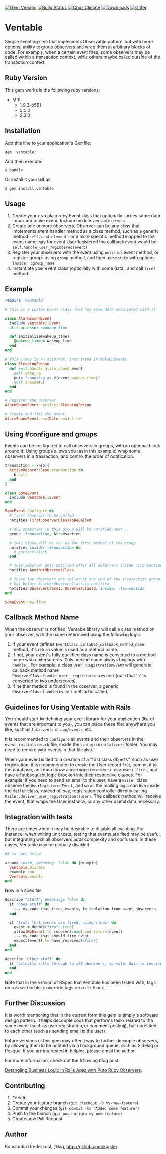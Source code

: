 
[![Gem Version](https://badge.fury.io/rb/ventable.svg)](https://badge.fury.io/rb/ventable)
[![Build Status](https://travis-ci.org/kigster/ventable.svg?branch=master)](https://travis-ci.org/kigster/ventable)
[![Code Climate](https://codeclimate.com/github/kigster/ventable/badges/gpa.svg)](https://codeclimate.com/github/kigster/ventable)
[![Downloads](http://ruby-gem-downloads-badge.herokuapp.com/ventable?type=total)](https://rubygems.org/gems/ventable)
[![Gitter](https://img.shields.io/gitter/room/gitterHQ/gitter.svg)](https://gitter.im/kigster/ventable)


# Ventable

Simple eventing gem that implements Observable pattern, but with more options, ability to group observers and wrap
them in arbitrary blocks of code.  For example, when a certain event fires, some observers may be called within
a transaction context, while others maybe called outside of the transaction context.

## Ruby Version

This gem works in the following ruby versions:

 * MRI:
   * 1.9.3-p551
   * 2.2.3
   * 2.3.0

## Installation

Add this line to your application's Gemfile:

    gem 'ventable'

And then execute:

    $ bundle

Or install it yourself as:

    $ gem install ventable

## Usage

1. Create your own plain ruby Event class that optionally carries some data important to the event. Include module ```Ventable::Event```.
2. Create one or more observers.  Observer can be any class that implements event handler method as a class method, such as a
   generic method ```self.handle(event)``` or a more specific method mapped to the event name: say for event UserRegistered the
   callback event would be ```self.handle_user_registered(event)```
3. Register your observers with the event using ```notifies``` event method, or register groups using ```group``` method, and then
   use ```notify``` with options ```inside: :group_name```
4. Instantiate your event class (optionally with some data), and call ```fire!``` method.

## Example

```ruby
require 'ventable'

# this is a custom Event class that has some data associated with it

class AlarmSoundEvent
  include Ventable::Event
  attr_accessor :wakeup_time

  def initialize(wakeup_time)
    @wakeup_time = wakeup_time
  end
end

# This class is an observer, interested in WakeUpEvents.
class SleepingPerson
  def self.handle_alarm_sound event
    self.wake_up
    puts "snoozing at #{event.wakeup_time}"
    self.snooze(5)
  end
end

# Register the observer
AlarmSoundEvent.notifies SleepingPerson

# Create and fire the event
AlarmSoundEvent.new(Date.new).fire!
```

## Using #configure and groups

Events can be configured to call observers in groups, with an optional block around it.  Using groups
allows you (as in this example) wrap some observers in a transaction, and control the order of notification.

```ruby
transaction = ->(b){
  ActiveRecord::Base.transaction do
    b.call
  end
}

class SomeEvent
  include Ventable::Event
end

SomeEvent.configure do
  # first observer to be called
  notifies FirstObserverClassToBeCalled

  # any observers in this group will be notified next...
  group :transaction, &transaction

  # this block will be run as the first member of the group
  notifies inside: :transaction do
    # perform block
  end

  # this observer gets notified after all observers inside :transactions are notified
  notifies AnotherObserverClass

  # these two observers are called at the end of the transaction group,
  # but before AnotherObserverClass is notified.
  notifies ObserverClass1, ObserverClass2, inside: :transaction
end

SomeEvent.new.fire!
```

## Callback Method Name

When the observer is notified, Ventable library will call a class method on your observer, with the name determined
using the following logic:

1. If your event defines ```EventClass.ventable_callback_method_name``` method, it's return value is used as a method name.
2. If not, your event's fully qualified class name is converted to a method name with underscrores. This method name
   always begings with ```handle_```.  For example, a class ```User::RegistrationEvent``` will generate callback
   method name ```ObserverClass.handle_user__registration(event)``` (note that '::' is converted to two underscores).
3. If neither method is found in the observer, a generic ```ObserverClass.handle(event)``` method is called.

## Guidelines for Using Ventable with Rails

You should start by defining your event library for your application (list of events
that are important to you),  you can place these files anywhere you like, such as
```lib/events``` or ```app/events```, etc.

It is recommended to ```configure``` all events and their observers in the ```event_initializer.rb``` file,
inside the ```config/ininitalizers``` folder.  You may need to require your events in that file also.

When your event is tied to a creation of a "first class objects", such as user registration,
it is recommended to create the User record first, commit it to the database, and then throw
a ```UserRegisteredEvent.new(user).fire!```, and have all subsequent logic broeken into
their respective classes.  For example, if you need to send an email to the user, have a ```Mailer```
class observe the ```UserRegisteredEvent```, and so all the mailing logic can live inside the ```Mailer```
class, instead of, say, registration controller directly calling ```Mailer.deliver_user_registration!(user)```.
The callback method will receive the event, that wraps the User instance, or any other useful data necessary.

## Integration with tests

There are times when it may be desirable to disable all eventing. For instance, when writing unit tests,
testing that events are fired may be useful, but integrating with all observers adds complexity and confusion.
In these cases, Ventable may be globally disabled.

```ruby
## in spec_helper

around :each, eventing: false do |example|
  Ventable.disable
  example.run
  Ventable.enable
end
```

Now in a spec file:

```ruby
describe "Stuff", eventing: false do
  it 'does stuff' do
    ... my code that fires events, in isolation from event observers
  end

  it 'tests that events are fired, using stubs' do
    event = double(fire!: true)
    allow(MyEvent).to receive(:new).and_return(event)
    ... my code that should fire event
    expect(event).to have_received(:fire!)
  end
end

describe 'Other stuff' do
  it 'actually calls through to all observers, so valid data is required' do
  end
end
```

Note that in the version of RSpec that Ventable has been tested with, tags on a `describe` block
override tags on an `it` block.

## Further Discussion

It is worth mentioning that in the current form this gem is simply a software design pattern.  It helps
decouple code that performs tasks related to the same event (such as user registration, or comment posting),
but unrelated to each other (such as sending email to the user).

Future versions of this gem may offer a way to further decouple observers, by allowing them to be notified
via a background queue, such as Sidekiq or Resque. If you are interested in helping, please email the author.

For more information, check out the following blog post:

[Detangling Business Logic in Rails Apps with Pure Ruby Observers](http://building.wanelo.com/2013/08/05/detangling-business-logic-in-rails-apps-with-poro-events-and-observers.html).

## Contributing

1. Fork it
2. Create your feature branch (`git checkout -b my-new-feature`)
3. Commit your changes (`git commit -am 'Added some feature'`)
4. Push to the branch (`git push origin my-new-feature`)
5. Create new Pull Request

## Author

Konstantin Gredeskoul, @kig, http://github.com/kigster
